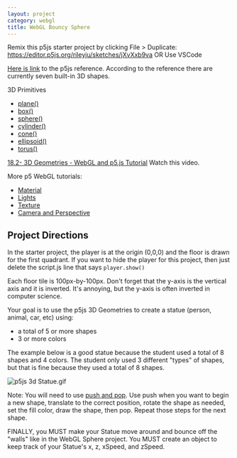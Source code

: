 ```yaml
---
layout: project
category: webgl
title: WebGL Bouncy Sphere
---
```


Remix this p5js starter project by clicking File > Duplicate: https://editor.p5js.org/rileyju/sketches/jXvXxb9va
OR
Use VSCode

[Here is link](https://p5js.org/reference/#group-Shape) to the p5js reference. According to the reference there are currently seven built-in 3D shapes.

3D Primitives
- [plane() ](https://p5js.org/reference/#/p5/plane)
- [box() ](https://p5js.org/reference/#/p5/box)
- [sphere() ](https://p5js.org/reference/#/p5/sphere)
- [cylinder() ](https://p5js.org/reference/#/p5/cylinder)
- [cone() ](https://p5js.org/reference/#/p5/cone)
- [ellipsoid() ](https://p5js.org/reference/#/p5/ellipsoid)
- [torus() ](https://p5js.org/reference/#/p5/torus)


[18.2- 3D Geometries - WebGL and p5.js Tutorial](https://drive.google.com/file/d/1cAs0quH319dZSLfusYtZy3M8CGJvFaMo/view)
Watch this video.

More p5 WebGL tutorials:
- [Material](https://drive.google.com/file/d/16UKcmgDp5Ewjpj5K4vd_aUnDvu2iqzIZ/view?usp=sharing)
- [Lights](https://drive.google.com/file/d/1HGu-eYqTfXFqa7zGCi-DYyIZ0iAW2dx7/view?usp=sharing)
- [Texture](https://drive.google.com/file/d/1VG-7BdMElNZ4aEx8RReTRXwj7ZV77zga/view?usp=sharing)
- [Camera and Perspective](https://drive.google.com/file/d/1vdc6z1GFIi0BxP0CVbkmt9V_pLaVNyht/view?usp=sharing)

## Project Directions



In the starter project, the player is at the origin (0,0,0) and the floor is drawn for the first quadrant. If you want to hide the player for this project, then just delete the script.js line that says ```player.show()```

Each floor tile is 100px-by-100px. Don't forget that the y-axis is the vertical axis and it is inverted. It's annoying, but the y-axis is often inverted in computer science.



Your goal is to use the p5js 3D Geometries to create a statue (person, animal, car, etc) using:

- a total of 5 or more shapes
- 3 or more colors

The example below is a good statue because the student used a total of 8 shapes and 4 colors. The student only used 3 different "types" of shapes, but that is fine because they used a total of 8 shapes.

![p5js 3d Statue.gif](assets/p5js3dStatue.gif)

Note: You will need to use [push and pop](https://p5js.org/reference/#/p5/push). Use push when you want to begin a new shape, translate to the correct position, rotate the shape as needed, set the fill color, draw the shape, then pop. Repeat those steps for the next shape.

FINALLY, you MUST make your Statue move around and bounce off the "walls" like in the WebGL Sphere project. You MUST create an object to keep track of your Statue's x, z, xSpeed, and zSpeed.
